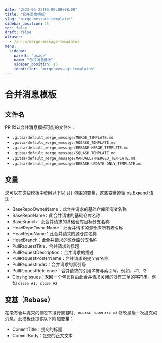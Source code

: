```yaml
---
date: "2023-05-23T09:00:00+08:00"
title: "合并消息模板"
slug: "merge-message-templates"
sidebar_position: 15
toc: false
draft: false
aliases:
  - /zh-cn/merge-message-templates
menu:
  sidebar:
    parent: "usage"
    name: "合并消息模板"
    sidebar_position: 15
    identifier: "merge-message-templates"
---
```


# 合并消息模板

## 文件名

PR 默认合并消息模板可能的文件名：

- `.gitea/default_merge_message/MERGE_TEMPLATE.md`
- `.gitea/default_merge_message/REBASE_TEMPLATE.md`
- `.gitea/default_merge_message/REBASE-MERGE_TEMPLATE.md`
- `.gitea/default_merge_message/SQUASH_TEMPLATE.md`
- `.gitea/default_merge_message/MANUALLY-MERGED_TEMPLATE.md`
- `.gitea/default_merge_message/REBASE-UPDATE-ONLY_TEMPLATE.md`

## 变量

您可以在这些模板中使用以下以 `${}` 包围的变量，这些变量遵循 [os.Expand](https://pkg.go.dev/os#Expand) 语法：

- BaseRepoOwnerName：此合并请求的基础仓库所有者名称
- BaseRepoName：此合并请求的基础仓库名称
- BaseBranch：此合并请求的基础仓库目标分支名称
- HeadRepoOwnerName：此合并请求的源仓库所有者名称
- HeadRepoName：此合并请求的源仓库名称
- HeadBranch：此合并请求的源仓库分支名称
- PullRequestTitle：合并请求的标题
- PullRequestDescription：合并请求的描述
- PullRequestPosterName：合并请求的提交者名称
- PullRequestIndex：合并请求的索引号
- PullRequestReference：合并请求的引用字符与索引号。例如，#1、!2
- ClosingIssues：返回一个包含将由此合并请求关闭的所有工单的字符串。例如 `close #1, close #2`

## 变基（Rebase）

在没有合并提交的情况下进行变基时，`REBASE_TEMPLATE.md` 修改最后一次提交的消息。此模板还提供以下附加变量：

- CommitTitle：提交的标题
- CommitBody：提交的正文文本
